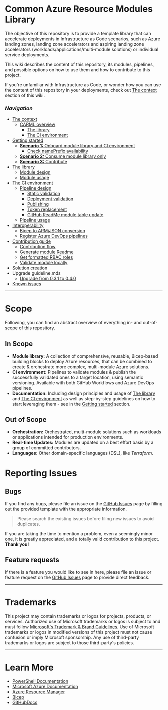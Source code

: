 # Common Azure Resource Modules Library

The objective of this repository is to provide a template library that can accelerate deployments in Infrastructure as Code scenarios, such as Azure landing zones, landing zone accelerators and aspiring landing zone accelerators (workloads/applications/multi-module solutions) or individual service deployments.

This wiki describes the content of this repository, its modules, pipelines, and possible options on how to use them and how to contribute to this project.

If you're unfamiliar with Infrastructure as Code, or wonder how you can use the content of this repository in your deployments, check out [The context](./The%20context.md) section of this wiki.

### _Navigation_

- [The context](./The%20context.md)
  - [CARML overview](./The%20context%20-%20CARML%20overview.md)
    - [The library](./The%20context%20-%20CARML%20library.md)
    - [The CI environment](./The%20context%20-%20CARML%20CI%20environment.md)
- [Getting started](./Getting%20started.md)
  - [**Scenario 1:** Onboard module library and CI environment](./Getting%20started%20-%20Scenario%201%20Onboard%20module%20library%20and%20CI%20environment.md)
    - [Check namePrefix availability](./Getting%20started%20-%20Check%20NamePrefix%20availability.md)
  - [**Scenario 2:** Consume module library only](./Getting%20started%20-%20Scenario%202%20Consume%20library.md)
  - [**Scenario 3:** Contribute](./Getting%20started%20-%20Scenario%203%20Contribute.md)
- [The library](./The%20library.md)
  - [Module design](./The%20library%20-%20Module%20design.md)
  - [Module usage](./The%20library%20-%20Module%20usage.md)
- [The CI environment](./The%20CI%20environment.md)
  - [Pipeline design](./The%20CI%20environment%20-%20Pipeline%20design.md)
    - [Static validation](./The%20CI%20environment%20-%20Static%20validation.md)
    - [Deployment validation](./The%20CI%20environment%20-%20Deployment%20validation.md)
    - [Publishing](./The%20CI%20environment%20-%20Publishing.md)
    - [Token replacement](./The%20CI%20environment%20-%20Token%20replacement.md)
    - [GitHub ReadMe module table update](./The%20CI%20environment%20-%20GitHub%20ReadMe%20module%20table%20update.md)
  - [Pipeline usage](./The%20CI%20environment%20-%20Pipeline%20usage.md)
- [Interoperability](./Interoperability.md)
  - [Bicep to ARM/JSON conversion](./Interoperability%20-%20Bicep%20to%20ARM%20conversion.md)
  - [Register Azure DevOps pipelines](./Interoperability%20-%20Register%20Azure%20DevOps%20pipelines.md)
- [Contribution guide](./Contribution%20guide.md)
  - [Contribution flow](./Contribution%20guide%20-%20Contribution%20flow.md)
  - [Generate module Readme](./Contribution%20guide%20-%20Generate%20module%20Readme.md)
  - [Get formatted RBAC roles](./Contribution%20guide%20-%20Get%20formatted%20RBAC%20roles.md)
  - [Validate module locally](./Contribution%20guide%20-%20Validate%20module%20locally.md)
- [Solution creation](./Solution%20creation.md)
- Upgrade guideline.mds
  - [Upgrade from 0.3.1 to 0.4.0](./Upgrade%20from%200.3.1%20to%200.4.0.md)
- [Known issues](./Known%20issues.md)

---

# Scope

Following, you can find an abstract overview of everything in- and out-of-scope of this repository.

## In Scope

- **Module library:** A collection of comprehensive, reusable, Bicep-based building blocks to deploy Azure resources, that can be combined to create & orchestrate more complex, multi-module Azure solutions.
- **CI environment:** Pipelines to validate modules & publish the successfully validated ones to a target location, using semantic versioning. Available with both GitHub Workflows and Azure DevOps pipelines.
- **Documentation:** Including design principles and usage of [The library](./The%20library.md) and [The CI environment](./The%20CI%20environment.md) as well as step-by-step guidelines on how to start leveraging them - see in the [Getting started](./Getting%20started.md) section.

## Out of Scope

- **Orchestration:** Orchestrated, multi-module solutions such as workloads or applications intended for production environments.
- **Real-time Updates:** Modules are updated on a best effort basis by a group of committed contributors.
- **Languages:** Other domain-specific languages (DSL), like _Terraform_.

# Reporting Issues

## Bugs

If you find any bugs, please file an issue on the [GitHub Issues][GitHubIssues] page by filling out the provided template with the appropriate information.

> Please search the existing issues before filing new issues to avoid duplicates.

If you are taking the time to mention a problem, even a seemingly minor one, it is greatly appreciated, and a totally valid contribution to this project. **Thank you!**

## Feature requests

If there is a feature you would like to see in here, please file an issue or feature request on the [GitHub Issues][GitHubIssues] page to provide direct feedback.

---

# Trademarks

This project may contain trademarks or logos for projects, products, or services. Authorized use of Microsoft trademarks or logos is subject to and must follow
[Microsoft's Trademark & Brand Guidelines](https://www.microsoft.com/en-us/legal/intellectualproperty/trademarks/usage/general).
Use of Microsoft trademarks or logos in modified versions of this project must not cause confusion or imply Microsoft sponsorship.
Any use of third-party trademarks or logos are subject to those third-party's policies.

---

# Learn More

- [PowerShell Documentation][PowerShellDocs]
- [Microsoft Azure Documentation][MicrosoftAzureDocs]
- [Azure Resource Manager][AzureResourceManager]
- [Bicep][Bicep]
- [GitHubDocs][GitHubDocs]

<!-- References -->

<!-- Local -->
[GitHubDocs]: <https://docs.github.com/>
[GitHubIssues]: <https://github.com/Azure/Modules/issues>
[AzureResourceManager]: <https://docs.microsoft.com/en-us/azure/azure-resource-manager/management/overview>
[Bicep]: <https://github.com/Azure/bicep>

<!-- Docs -->
[MicrosoftAzureDocs]: <https://docs.microsoft.com/en-us/azure/>
[PowerShellDocs]: <https://docs.microsoft.com/en-us/powershell/>
